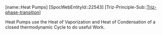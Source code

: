﻿---
type: TrizExample
aliases:
- Heat Pumps
license: CC BY-SA 4.0
copyright: https://github.com/SpocWeb
IsDeleted: false
IsReadOnly: false
Confidential: public
tags: 
- Triz/Principle/Example
---
[name::Heat Pumps]
[SpocWebEntityId::22543]
[Triz-Principle-Sub::[Triz-phase-transition](tech/Triz/Sub/Triz-phase-transition.md)]

Heat Pumps use the Heat of Vaporization and Heat of Condensation of a closed thermodynamic Cycle to do useful Work.
